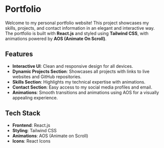 # Portfolio

Welcome to my personal portfolio website! This project showcases my skills, projects, and contact information in an elegant and interactive way. The portfolio is built with **React.js** and styled using **Tailwind CSS**, with animations powered by **AOS (Animate On Scroll)**.

## Features

- **Interactive UI**: Clean and responsive design for all devices.
- **Dynamic Projects Section**: Showcases all projects with links to live websites and GitHub repositories.
- **Skills Section**: Highlights my technical expertise with animations.
- **Contact Section**: Easy access to my social media profiles and email.
- **Animations**: Smooth transitions and animations using AOS for a visually appealing experience.

## Tech Stack

- **Frontend**: React.js
- **Styling**: Tailwind CSS
- **Animations**: AOS (Animate on Scroll)
- **Icons**: React Icons
